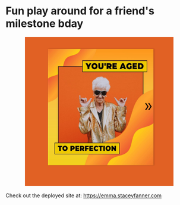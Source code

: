 # Fun play around for a friend's milestone bday

<div align="center">

  <img src="./img/preview.png" width="400" height="400">

</div>

Check out the deployed site at: https://emma.staceyfanner.com


